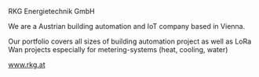 RKG Energietechnik GmbH

We are a Austrian building automation and IoT company based in Vienna.

Our portfolio covers all sizes of building automation project as well as LoRa Wan projects especially for metering-systems (heat, cooling, water)

www.rkg.at


<!---
RKG-Energietechnik/RKG-Energietechnik is a ✨ special ✨ repository because its `README.md` (this file) appears on your GitHub profile.
You can click the Preview link to take a look at your changes.
--->
